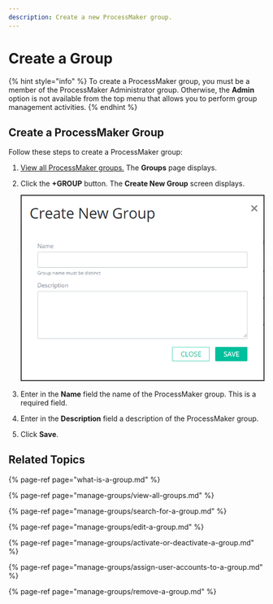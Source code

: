 ```yaml
---
description: Create a new ProcessMaker group.
---
```


# Create a Group

{% hint style="info" %}
To create a ProcessMaker group, you must be a member of the ProcessMaker Administrator group. Otherwise, the **Admin** option is not available from the top menu that allows you to perform group management activities.
{% endhint %}

## Create a ProcessMaker Group

Follow these steps to create a ProcessMaker group:

1. [View all ProcessMaker groups.](manage-groups/view-all-groups.md) The **Groups** page displays.
2. Click the **+GROUP** button. The **Create New Group** screen displays.  

   ![](../../.gitbook/assets/create-new-group-screen-admin.png)

3. Enter in the **Name** field the name of the ProcessMaker group. This is a required field.
4. Enter in the **Description** field a description of the ProcessMaker group.
5. Click **Save**.

## Related Topics

{% page-ref page="what-is-a-group.md" %}

{% page-ref page="manage-groups/view-all-groups.md" %}

{% page-ref page="manage-groups/search-for-a-group.md" %}

{% page-ref page="manage-groups/edit-a-group.md" %}

{% page-ref page="manage-groups/activate-or-deactivate-a-group.md" %}

{% page-ref page="manage-groups/assign-user-accounts-to-a-group.md" %}

{% page-ref page="manage-groups/remove-a-group.md" %}

